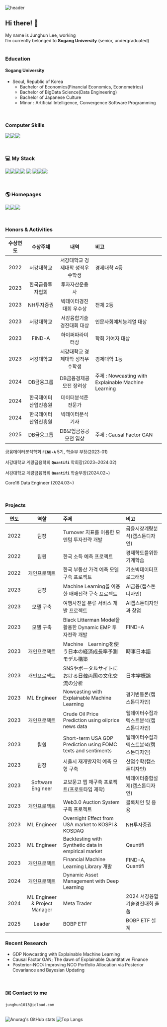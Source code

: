 ![header](https://capsule-render.vercel.app/api?type=waving&color=auto&height=250&section=header&text=Tommy%20Lee&fontSize=90)

## Hi there! 👋

My name is Junghun Lee, working  <br>
I’m currently belonged to **Sogang University** (senior, undergraduated) <br>
<br>

### Education

#### Sogang University
  - Seoul, Republic of Korea
      - Bachelor of Economics(Financial Economics, Econometrics)
      - Bachelor of BigData Science(Data Engineering)
      - Bachelor of Japanese Culture
      - Minor : Artificial Intelligence, Convergence Software Programming

<br>

### Computer Skills

<img src="https://img.shields.io/badge/Statistics-FFFFFF?style=for-the-badge&logo=statamic&logoColor=#3776AB"/><img src="https://img.shields.io/badge/Machine Learning-FFFFFF?style=for-the-badge&logo=scikitlearn&logoColor=#3776AB"/><img src="https://img.shields.io/badge/Deep Learning-FFFFFF?style=for-the-badge&logo=pytorch&logoColor=#3776AB"/>

<br>

### 💻 My Stack 

<img src="https://img.shields.io/badge/Python-FFFFFF?style=for-the-badge&logo=python&logoColor=#3776AB"/><img src="https://img.shields.io/badge/R-FFFFFF?style=for-the-badge&logo=R&logoColor=#3776AB"/><img src="https://img.shields.io/badge/javascript-FFFFFF?style=for-the-badge&logo=javascript&logoColor=#3776AB"/><img src="https://img.shields.io/badge/C-FFFFFF?style=for-the-badge&logo=C&logoColor=#3776AB"/>
<img src="https://img.shields.io/badge/c++-FFFFFF?style=for-the-badge&logo=cplusplus&logoColor=#00599C"/>
<img src="https://img.shields.io/badge/SQL-FFFFFF?style=for-the-badge&logo=MYSQL&logoColor=#3776AB"/><img src="https://img.shields.io/badge/Solidity-FFFFFF?style=for-the-badge&logo=solidity&logoColor=#3776AB"/><img src="https://img.shields.io/badge/Swift-FFFFFF?style=for-the-badge&logo=swift&logoColor=#3776AB"/>

<br>

### 🌎 Homepages 

<a href="https://tommylee1013.notion.site/Tommy-Station-045cd657e58848fa9158a53b55d4fed5?pvs=4" target="_blank"><img src="https://img.shields.io/badge/Notion-FFFFFF?style=for-the-badge&logo=notion&logoColor=000000"/><a href="https://www.instagram.com/t0mmy_life/" target="_blank"><img src="https://img.shields.io/badge/Instagram-FFFFFF?style=for-the-badge&logo=Instagram&logoColor=#E4405F"/><a href="https://twitter.com/T0mthom" target="_blank"><img src="https://img.shields.io/badge/Twitter-FFFFFF?style=for-the-badge&logo=twitter&logoColor=#1D9BF0"/></a>

<br>

### Honors & Activities

|수상연도|수상주체|내역|비고|
|:---:|:---:|:---:|:---|
|2022|서강대학교|서강대학교 경제대학 성적우수학생|경제대학 4등|
|2023|한국금융투자협회|투자자산운용사||
|2023|NH투자증권|빅데이터경진대회 우수상|전체 2등|
|2023|서강대학교|서강융합기술경진대회 대상|인문사회예체능계열 대상|
|2023|FIND-A|하이퍼파라미터상|학회 기여자 대상|
|2023|서강대학교|서강대학교 경제대학 성적우수학생|경제대학 1등|
|2024|DB금융그룹|DB금융경제공모전 장려상|주제 : Nowcasting with Explainable Machine Learning|
|2024|한국데이터산업진흥원|데이터분석준전문가||
|2024|한국데이터산업진흥원|빅데이터분석기사||
|2025|DB금융그룹|DB보험금융공모전 입상|주제 : Causal Factor GAN|

금융데이터분석학회 **`FIND-A`** 5기, 학술부 부장(2023-01)

서강대학교 계량금융학회 **`Quantifi`** 학회장(2023~2024.02)

서강대학교 계량금융학회 **`Quantifi`** 학술부장(2024.02~)

Core16 Data Engineer (2024.03~)


<br>

### Projects

|연도|역할|주제|비고|
|:---:|:---:|:---|:---|
|2022|팀장|Turnover 지표를 이용한 모멘텀 투자전략 개발|금융시장계량분석(캡스톤디자인)|
|2022|팀원|한국 소득 예측 프로젝트|경제학도를위한기계학습|
|2022|개인프로젝트|한국 부동산 가격 예측 모델 구축 프로젝트|기초빅데이터프로그래밍|
|2023|팀장|Machine Learning을 이용한 매매전략 구축 프로젝트|AI금융(캡스톤디자인)|
|2023|모델 구축|여행사진을 분류 서비스 개발 프로젝트|AI캡스톤디자인과 창업|
|2023|모델 구축|Black Litterman Model을 활용한 Dynamic EMP 투자전략 개발|FIND-A|
|2023|개인프로젝트|Machine　Learningを使う日本の経済成長率予測モデル構築|時事日本語|
|2023|개인프로젝트|SNSやポータルサイトにおける日韓両国の文化交流の分析|日本学概論|
|2023|ML Engineer|Nowcasting with Explainable Machine Learning|경기변동론(캡스톤디자인)|
|2023|개인프로젝트|Crude Oil Price Prediction using oilprice news data|웹데이터수집과 텍스트분석(캡스톤디자인)|
|2023|팀원|Short-term USA GDP Prediction using FOMC texts and sentiments|웹데이터수집과 텍스트분석(캡스톤디자인)|
|2023|팀장|서울시 재개발지역 예측 모형 구축|산업수학(캡스톤디자인)|
|2023|Software Engineer|교보문고 앱 재구축 프로젝트(프로토타입 제작)|빅데이터종합설계(캡스톤디자인)|
|2023|개인프로젝트|Web3.0 Auction System 구축 프로젝트|블록체인 및 응용|
|2023|ML Engineer|Overnight Effect from USA market to KOSPI & KOSDAQ|NH투자증권|
|2023|ML Engineer|Backtesting with Synthetic data in empirical market|Qauntifi|
|2023|개인프로젝트|Financial Machine Learning Library 개발|FIND-A, Quantifi|
|2024|개인프로젝트|Dynamic Asset Management with Deep Learning||
|2024|ML Engineer & Project Manager| Meta Trader | 2024 서강융합기술경진대회 출품|
|2025|Leader|BOBP ETF|BOBP ETF 설계|


### Recent Research 

- GDP Nowcasting with Explainable Machine Learning
- Causal Factor GAN; The dawn of Explainable Quantitative Finance
- Posterior-NCO: Improving NCO Portfolio Allocation via Posterior Covariance and Bayesian Updating


<br>

### ✉️ Contact to me 

`junghun1013@icloud.com`
<br>
<br>

![Anurag's GitHub stats](https://github-readme-stats.vercel.app/api?username=tommylee1013&show_icons=true&theme=default) ![Top Langs](https://github-readme-stats.vercel.app/api/top-langs/?username=tommylee1013&langs_count=10&layout=compact&theme=white)

</div>

